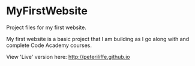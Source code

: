 # MyFirstWebsite
Project files for my first website.

My first website is a basic project that I am building as I go along with and complete Code Academy courses.

View 'Live' version here: http://peteriliffe.github.io
